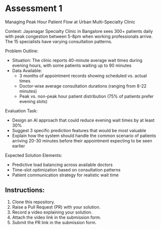 # Assessment 1 

Managing Peak Hour Patient Flow at Urban Multi-Specialty Clinic

Context: Jayanagar Specialty Clinic in Bangalore sees 300+ patients daily with peak congestion between 5-8pm when working professionals arrive. The 15 specialists have varying consultation patterns.

Problem Outline:

* Situation: The clinic reports 40-minute average wait times during evening hours, with some patients waiting up to 90 minutes
* Data Available:
  * 3 months of appointment records showing scheduled vs. actual times
  * Doctor-wise average consultation durations (ranging from 8-22 minutes)
  * Peak vs. non-peak hour patient distribution (75% of patients prefer evening slots)

Evaluation Task:

* Design an AI approach that could reduce evening wait times by at least 30%
* Suggest 3 specific prediction features that would be most valuable
* Explain how the system should handle the common scenario of patients arriving 20-30 minutes before their appointment expecting to be seen earlier

Expected Solution Elements:

* Predictive load balancing across available doctors
* Time-slot optimization based on consultation patterns
* Patient communication strategy for realistic wait time

## Instructions:
1. Clone this repository.
3. Raise a Pull Request (PR) with your solution.
4. Record a video explaining your solution.
5. Attach the video link in the submission form.
6. Submit the PR link in the submission form.